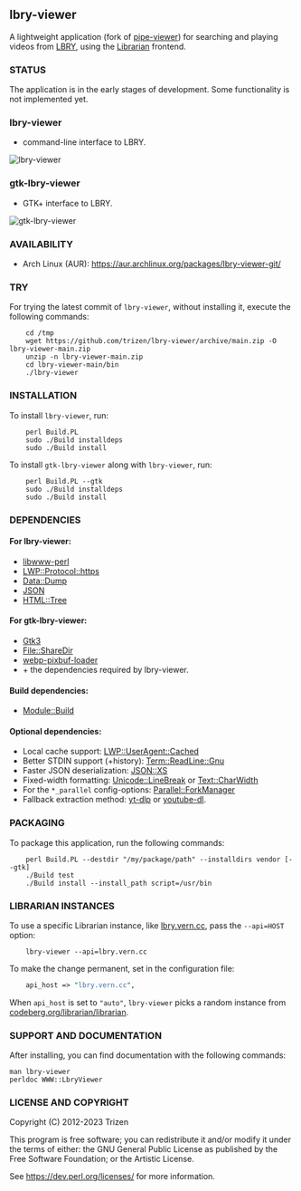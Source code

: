 ## lbry-viewer

A lightweight application (fork of [pipe-viewer](https://github.com/trizen/pipe-viewer)) for searching and playing videos from [LBRY](https://lbry.com/), using the [Librarian](https://codeberg.org/librarian/librarian) frontend.

### STATUS

The application is in the early stages of development. Some functionality is not implemented yet.

### lbry-viewer

* command-line interface to LBRY.

![lbry-viewer](https://user-images.githubusercontent.com/614513/170727055-edaaf1a2-b23a-4986-b293-62939378e1c8.png)

### gtk-lbry-viewer

* GTK+ interface to LBRY.

![gtk-lbry-viewer](https://user-images.githubusercontent.com/614513/170727069-9273ef40-d407-40a6-8183-c26e73a7807f.png)


### AVAILABILITY

* Arch Linux (AUR): https://aur.archlinux.org/packages/lbry-viewer-git/

### TRY

For trying the latest commit of `lbry-viewer`, without installing it, execute the following commands:

```console
    cd /tmp
    wget https://github.com/trizen/lbry-viewer/archive/main.zip -O lbry-viewer-main.zip
    unzip -n lbry-viewer-main.zip
    cd lbry-viewer-main/bin
    ./lbry-viewer
```

### INSTALLATION

To install `lbry-viewer`, run:

```console
    perl Build.PL
    sudo ./Build installdeps
    sudo ./Build install
```

To install `gtk-lbry-viewer` along with `lbry-viewer`, run:

```console
    perl Build.PL --gtk
    sudo ./Build installdeps
    sudo ./Build install
```

### DEPENDENCIES

#### For lbry-viewer:

* [libwww-perl](https://metacpan.org/release/libwww-perl)
* [LWP::Protocol::https](https://metacpan.org/release/LWP-Protocol-https)
* [Data::Dump](https://metacpan.org/release/Data-Dump)
* [JSON](https://metacpan.org/release/JSON)
* [HTML::Tree](https://metacpan.org/release/HTML-Tree)

#### For gtk-lbry-viewer:

* [Gtk3](https://metacpan.org/release/Gtk3)
* [File::ShareDir](https://metacpan.org/release/File-ShareDir)
* [webp-pixbuf-loader](https://github.com/aruiz/webp-pixbuf-loader)
* \+ the dependencies required by lbry-viewer.

#### Build dependencies:

* [Module::Build](https://metacpan.org/pod/Module::Build)

#### Optional dependencies:

* Local cache support: [LWP::UserAgent::Cached](https://metacpan.org/release/LWP-UserAgent-Cached)
* Better STDIN support (+history): [Term::ReadLine::Gnu](https://metacpan.org/release/Term-ReadLine-Gnu)
* Faster JSON deserialization: [JSON::XS](https://metacpan.org/release/JSON-XS)
* Fixed-width formatting: [Unicode::LineBreak](https://metacpan.org/release/Unicode-LineBreak) or [Text::CharWidth](https://metacpan.org/release/Text-CharWidth)
* For the `*_parallel` config-options: [Parallel::ForkManager](https://metacpan.org/release/Parallel-ForkManager)
* Fallback extraction method: [yt-dlp](https://github.com/yt-dlp/yt-dlp) or [youtube-dl](https://github.com/ytdl-org/youtube-dl).

### PACKAGING

To package this application, run the following commands:

```console
    perl Build.PL --destdir "/my/package/path" --installdirs vendor [--gtk]
    ./Build test
    ./Build install --install_path script=/usr/bin
```

### LIBRARIAN INSTANCES

To use a specific Librarian instance, like [lbry.vern.cc](https://lbry.vern.cc/), pass the `--api=HOST` option:

```console
    lbry-viewer --api=lbry.vern.cc
```

To make the change permanent, set in the configuration file:

```perl
    api_host => "lbry.vern.cc",
```

When `api_host` is set to `"auto"`, `lbry-viewer` picks a random instance from [codeberg.org/librarian/librarian](https://codeberg.org/librarian/librarian#clearnet).

### SUPPORT AND DOCUMENTATION

After installing, you can find documentation with the following commands:

    man lbry-viewer
    perldoc WWW::LbryViewer

### LICENSE AND COPYRIGHT

Copyright (C) 2012-2023 Trizen

This program is free software; you can redistribute it and/or modify it
under the terms of either: the GNU General Public License as published
by the Free Software Foundation; or the Artistic License.

See https://dev.perl.org/licenses/ for more information.
